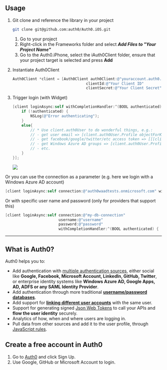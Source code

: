 ## Usage

1. Git clone and reference the library in your project

	```bash
	git clone git@github.com:auth0/Auth0.iOS.git
	```

	1. Go to your project 
	2. Right-click in the Frameworks folder and select ___Add Files to "Your Project Name"___
	3. Go to the Auth0.iPhone, select the iAuth0Client folder, ensure that your project target is selected and press __Add__

2. Instantiate Auth0Client

	```Objective-c
	Auth0Client *client = [Auth0Client auth0Client:@"youraccount.auth0.com" 
									 clientId:@"Your Client ID" 
									 clientSecret:@"Your Client Secret"];
	```

3. Trigger login (with Widget) 

	```Objective-c
	[client loginAsync:self withCompletionHandler:^(BOOL authenticated) {
	    if (!authenticated) {
	        NSLog(@"Error authenticating");
	    }
	    else{            
	        // * Use client.auth0User to do wonderful things, e.g.:
			// - get user email => [client.auth0User.Profile objectForKey:@"email"]
			// - get facebook/google/twitter/etc access token => [[[client.auth0User.Profile objectForKey:@"identities"] objectAtIndex:0] objectForKey:@"access_token"]
			// - get Windows Azure AD groups => [client.auth0User.Profile objectForKey:@"groups"]
			// - etc.
	    }
	}];
	```

	![](http://puu.sh/4no9m.png)

Or you can use the connection as a parameter (e.g. here we login with a Windows Azure AD account)

```Objective-c
[client loginAsync:self connection:@"auth0waadtests.onmicrosoft.com" withCompletionHandler:^(BOOL authenticated) { ... }];
```

Or with specific user name and password (only for providers that support this)

```Objective-c
[client loginAsync:self connection:@"my-db-connection" 
						username:@"username"
						password:@"password"
						withCompletionHandler:^(BOOL authenticated) { ... }];
```

---

## What is Auth0?

Auth0 helps you to:

* Add authentication with [multiple authentication sources](https://docs.auth0.com/identityproviders), either social like **Google, Facebook, Microsoft Account, LinkedIn, GitHub, Twitter**, or enterprise identity systems like **Windows Azure AD, Google Apps, AD, ADFS or any SAML Identity Provider**. 
* Add authentication through more traditional **[username/password databases](https://docs.auth0.com/mysql-connection-tutorial)**.
* Add support for **[linking different user accounts](https://docs.auth0.com/link-accounts)** with the same user.
* Support for generating signed [Json Web Tokens](https://docs.auth0.com/jwt) to call your APIs and **flow the user identity** securely.
* Analytics of how, when and where users are logging in.
* Pull data from other sources and add it to the user profile, through [JavaScript rules](https://docs.auth0.com/rules).

## Create a free account in Auth0

1. Go to [Auth0](http://developers.auth0.com) and click Sign Up.
2. Use Google, GitHub or Microsoft Account to login.
